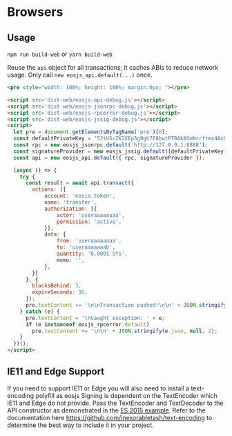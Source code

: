 # Browsers

## Usage
`npm run build-web` or `yarn build-web`

Reuse the `api` object for all transactions; it caches ABIs to reduce network usage. Only call `new eosjs_api.default(...)` once.

```html
<pre style="width: 100%; height: 100%; margin:0px; "></pre>

<script src='dist-web/eosjs-api-debug.js'></script>
<script src='dist-web/eosjs-jsonrpc-debug.js'></script>
<script src='dist-web/eosjs-rpcerror-debug.js'></script>
<script src='dist-web/eosjs-jssig-debug.js'></script>
<script>
  let pre = document.getElementsByTagName('pre')[0];
  const defaultPrivateKey = "5JtUScZK2XEp3g9gh7F8bwtPTRAkASmNrrftmx4AxDKD5K4zDnr"; // useraaaaaaaa
  const rpc = new eosjs_jsonrpc.default('http://127.0.0.1:8888');
  const signatureProvider = new eosjs_jssig.default([defaultPrivateKey]);
  const api = new eosjs_api.default({ rpc, signatureProvider });

  (async () => {
    try {
      const result = await api.transact({
        actions: [{
            account: 'eosio.token',
            name: 'transfer',
            authorization: [{
                actor: 'useraaaaaaaa',
                permission: 'active',
            }],
            data: {
                from: 'useraaaaaaaa',
                to: 'useraaaaaaab',
                quantity: '0.0001 SYS',
                memo: '',
            },
        }]
      }, {
        blocksBehind: 3,
        expireSeconds: 30,
      });
      pre.textContent += '\n\nTransaction pushed!\n\n' + JSON.stringify(result, null, 2);
    } catch (e) {
      pre.textContent = '\nCaught exception: ' + e;
      if (e instanceof eosjs_rpcerror.default)
        pre.textContent += '\n\n' + JSON.stringify(e.json, null, 2);
    }
  })();
</script>
```

## IE11 and Edge Support
If you need to support IE11 or Edge you will also need to install a text-encoding polyfill as eosjs Signing is dependent on the TextEncoder which IE11 and Edge do not provide.  Pass the TextEncoder and TextDecoder to the API constructor as demonstrated in the [ES 2015 example](#node-es-2015).  Refer to the documentation here https://github.com/inexorabletash/text-encoding to determine the best way to include it in your project.
